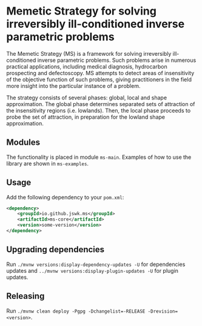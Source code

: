# Memetic Strategy for solving irreversibly ill-conditioned inverse parametric problems

The Memetic Strategy (MS) is a framework for solving irreversibly ill-conditioned inverse parametric problems.
Such problems arise in numerous practical applications, including medical diagnosis, hydrocarbon prospecting
and defectoscopy.
MS attempts to detect areas of insensitivity of the objective function of such problems, giving practitioners in 
the field more insight into the particular instance of a problem.

The strategy consists of several phases: global, local and shape approximation.
The global phase determines separated sets of attraction of the insensitivity regions (i.e. lowlands).
Then, the local phase proceeds to probe the set of attraction, in preparation for the lowland shape approximation.

## Modules

The functionality is placed in module `ms-main`.
Examples of how to use the library are shown in `ms-examples`.

## Usage

Add the following dependency to your `pom.xml`:
```xml
<dependency>
    <groupId>io.github.jswk.ms</groupId>
    <artifactId>ms-core</artifactId>
    <version>some-version</version>
</dependency>
```

## Upgrading dependencies

Run `./mvnw versions:display-dependency-updates -U` for dependencies updates and
`../mvnw versions:display-plugin-updates -U` for plugin updates.

## Releasing

Run `./mvnw clean deploy -Pgpg -Dchangelist=-RELEASE -Drevision=<version>`.
